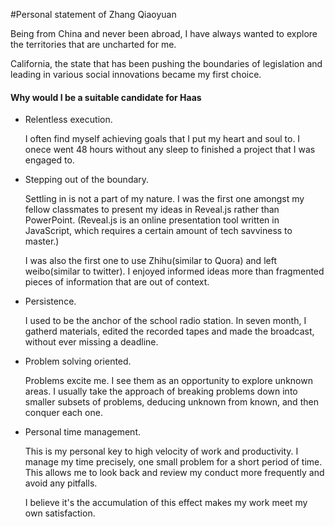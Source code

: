 #Personal statement of Zhang Qiaoyuan

Being from China and never been abroad, I have always wanted to explore the territories that are uncharted for me.

California, the state that has been pushing the boundaries of legislation and leading in various social innovations became my first choice.

#### Why would I be a suitable candidate for Haas

* Relentless execution.

	I often find myself achieving goals that I put my heart and soul to.
	I onece went 48 hours without any sleep to finished a project that I was engaged to.

* Stepping out of the boundary.
	
	Settling in is not a part of my nature. I was the first one amongst my fellow classmates to present my ideas in Reveal.js rather than PowerPoint. (Reveal.js is an online presentation tool written in JavaScript, which requires a certain amount of tech savviness to master.)
	
	I was also the first one to use Zhihu(similar to Quora) and left weibo(similar to twitter). I enjoyed informed ideas more than fragmented pieces of information that are out of context.

* Persistence.
	
	I used to be the anchor of the school radio station. In seven month, I gatherd materials, edited the recorded tapes and made the broadcast, without ever missing a deadline.
	
* Problem solving oriented.

	Problems excite me. I see them as an opportunity to explore unknown areas. I usually take the approach of breaking problems down into smaller subsets of problems, deducing unknown from known, and then conquer each one.
	
* Personal time management.

	This is my personal key to high velocity of work and productivity. I manage my time precisely, one small problem for a short period of time. This allows me to look back and review my conduct more frequently and avoid any pitfalls.
	
	I believe it's the accumulation of this effect makes my work meet my own satisfaction.